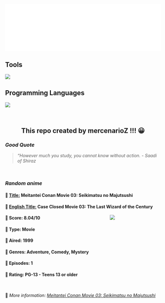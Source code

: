 
<img src="svg/nai.svg" />

<p>
  <h2>Tools</h2>
  <a href="https://skillicons.dev">
    <img src="https://skillicons.dev/icons?i=git,bash,vim,ubuntu,tensorflow,pytorch,docker,raspberrypi" />
  </a>

  <br />

  <h2>Programming Languages</h2>

  <a href="https://skillicons.dev">
    <img src="https://skillicons.dev/icons?i=python,c,cpp" />
  </a>
</p>

<br />

<h2 align="center">This repo created by mercenarioZ !!! 😀</h2>
<h3><i>Good Quote</i></h3>

<blockquote>
<i>
“However much you study, you cannot know without action. - Saadi of Shiraz
</i>
</blockquote>

<br />

<h3><i>Random anime</i></h3>

<h4>
  <strong>🥭 <u>Title:</u></strong> Meitantei Conan Movie 03: Seikimatsu no Majutsushi
</h4>

<h4>🌿 <u>English Title:</u> Case Closed Movie 03: The Last Wizard of the Century</h4>

<img align="right" width="165" src=https://cdn.myanimelist.net/images/anime/1831/94317.jpg />

<h4>🌱 Score: 8.04/10</h4>

<h4>🌲 Type: Movie</h4>

<h4>🌴 Aired: 1999</h4>

<h4>🌵 Genres: Adventure, Comedy, Mystery</h4>

<h4>🥑 Episodes: 1</h4>

<h4>🍏 Rating: PG-13 - Teens 13 or older</h4>

<br />

🍂 *More information: [Meitantei Conan Movie 03: Seikimatsu no Majutsushi](https://myanimelist.net/anime/781/Meitantei_Conan_Movie_03__Seikimatsu_no_Majutsushi)*
    